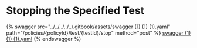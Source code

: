 # Stopping the Specified Test

{% swagger src="../../../../../.gitbook/assets/swagger (1) (1) (1).yaml" path="/policies/{policyId}/test/{testId}/stop" method="post" %}
[swagger (1) (1) (1).yaml](<../../../../../.gitbook/assets/swagger (1) (1) (1).yaml>)
{% endswagger %}
